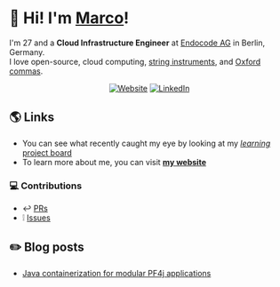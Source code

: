 # :wave: Hi! I'm [**Marco**](https://marcomicera.github.io)!

I'm 27 and a **Cloud Infrastructure Engineer** at [Endocode AG](https://github.com/endocode) in Berlin, Germany.\
I love
open-source,
cloud computing,
[string instruments](https://youtu.be/Izqz9Vm066E),
and [Oxford commas](https://en.wikipedia.org/wiki/Serial_comma).

<p align="center">
  <a href="https://marcomicera.github.io/" title="Website" target="_blank"><img src="https://img.shields.io/badge/Website-marcomicera.github.com-brightgreen?style=flat&logo=www" alt="Website"/></a>
  <!-- <a href="https://marcomicera.github.io/resume" title="Résumé" target="_blank"><img src="https://img.shields.io/badge/Résumé-marcomicera.github.com/resume-blueviolet?style=flat&logo=docusign" alt="Résumé"/></a> -->
  <a href="https://www.linkedin.com/in/marcomicera/?locale=en_US" title="LinkedIn" target="_blank"><img src="https://img.shields.io/badge/LinkedIn-marcomicera-blue?style=flat&logo=linkedin" alt="LinkedIn"/></a>
</p>


## :earth_americas: Links

- You can see what recently caught my eye by looking at my [_learning_ project board](https://github.com/users/marcomicera/projects/4)
- To learn more about me, you can visit [**my website**](https://marcomicera.github.io)

### :computer: Contributions

- :leftwards_arrow_with_hook: [PRs](https://github.com/search?q=is%3Apr+author%3Amarcomicera)
- :grey_exclamation: [Issues](https://github.com/search?q=is%3Aissue+author%3Amarcomicera)

<!-- <p align="center">
  <a href="https://github.com/marcomicera#js-contribution-activity" title="Marco's GitHub Stats" target="_blank"><img src="https://github-readme-stats.vercel.app/api?username=marcomicera&show_icons=true" alt="Marco's GitHub Stats"/></a>
</p> -->
  
## :pencil2: Blog posts

- [Java containerization for modular PF4j applications](https://endocode.com/blog/2021/07/23/2021-07-23-java-containerization-pf4j/)
